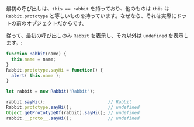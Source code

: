 
最初の呼び出しは、`this == rabbit` を持っており、他のものは `this` は `Rabbit.prototype` と等しいものを持っています。なぜなら、それは実際にドットの前のオブジェクトだからです。

従って、最初の呼び出しのみ `Rabbit` を表示し、それ以外は `undefined` を表示します。:

```js run
function Rabbit(name) {
  this.name = name;
}
Rabbit.prototype.sayHi = function() {
  alert( this.name );
}

let rabbit = new Rabbit("Rabbit");

rabbit.sayHi();                        // Rabbit
Rabbit.prototype.sayHi();              // undefined
Object.getPrototypeOf(rabbit).sayHi(); // undefined
rabbit.__proto__.sayHi();              // undefined
```

